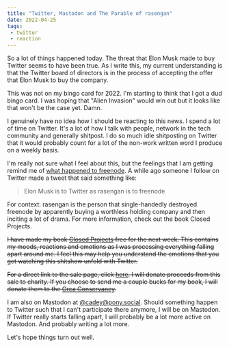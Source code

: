 ```yaml
---
title: "Twitter, Mastodon and The Parable of rasengan"
date: 2022-04-25
tags:
 - twitter
 - reaction
---
```


So a lot of things happened today. The threat that Elon Musk made to
buy Twitter seems to have been true. As I write this, my current
understanding is that the Twitter board of directors is in the process
of accepting the offer that Elon Musk to buy the company.

<xeblog-conv name="Cadey" mood="coffee">This was not on my bingo card
for 2022. I'm starting to think that I got a dud bingo card. I was
hoping that "Alien Invasion" would win out but it looks like that
won't be the case yet. Damn.</xeblog-conv>

I genuinely have no idea how I should be reacting to this news. I
spend a lot of time on Twitter. It's a lot of how I talk with people,
network in the tech community and generally shitpost. I do so much
idle shitposting on Twitter that it would probably count for a lot of
the non-work written word I produce on a weekly basis.

I'm really not sure what I feel about this, but the feelings that I am
getting remind me of [what happened to
freenode](/blog/series/freenode). A while ago someone I follow on
Twitter made a tweet that said something like:

> Elon Musk is to Twitter as rasengan is to freenode

<xeblog-conv name="Mara" mood="hacker">For context: rasengan is the
person that single-handedly destroyed freenode by apparently buying a
worthless holding company and then inciting a lot of
drama. For more information, check out the book Closed
Projects.</xeblog-conv>

<del>I have made my book [Closed
Projects](/blog/closed-projects-2022-03-24) free for the next week.
This contains my moods, reactions and emotions as I was processing
everything falling apart around me. I feel this may help you
understand the emotions that you get watching this shitshow unfold
with Twitter.</del>

<del>For a direct link to the sale page, click
[here](https://itch.io/s/69916/elon-bought-twitter-sale). I will
donate proceeds from this sale to charity. If you choose to send me a
couple bucks for my book, I will donate them to the [Orca
Conservancy](https://www.orcaconservancy.org/).</del>

I am also on Mastodon at
[@cadey@pony.social](https://pony.social/@cadey). Should something
happen to Twitter such that I can't participate there anymore, I will
be on Mastodon. If Twitter really starts falling apart, I will
probably be a lot more active on Mastodon. And probably writing a lot
more.

Let's hope things turn out well.
